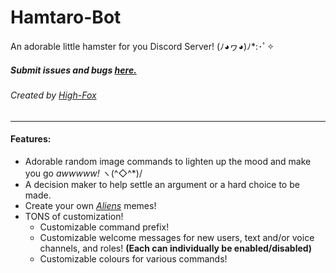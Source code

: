 # Hamtaro-Bot 
An adorable little hamster for you Discord Server! (ﾉ◕ヮ◕)ﾉ*:･ﾟ✧
##### Submit issues and bugs [here.](https://github.com/High-Fox/Hamtoro-Bot/Issues/)
###### Created by [High-Fox](https://github.com/High-Fox/)

---

#### Features:
* Adorable random image commands to lighten up the mood and make you go *awwwww!* ヽ(^◇^*)/
* A decision maker to help settle an argument or a hard choice to be made.
* Create your own *[Aliens](https://vignette.wikia.nocookie.net/unanything/images/7/75/Aliens.jpg/revision/latest?cb=20140727153108)* memes!
* TONS of customization!
  * Customizable command prefix! 
  * Customizable welcome messages for new users, text and/or voice channels, and roles! **(Each can individually be enabled/disabled)**
  * Customizable colours for various commands!
  
  
